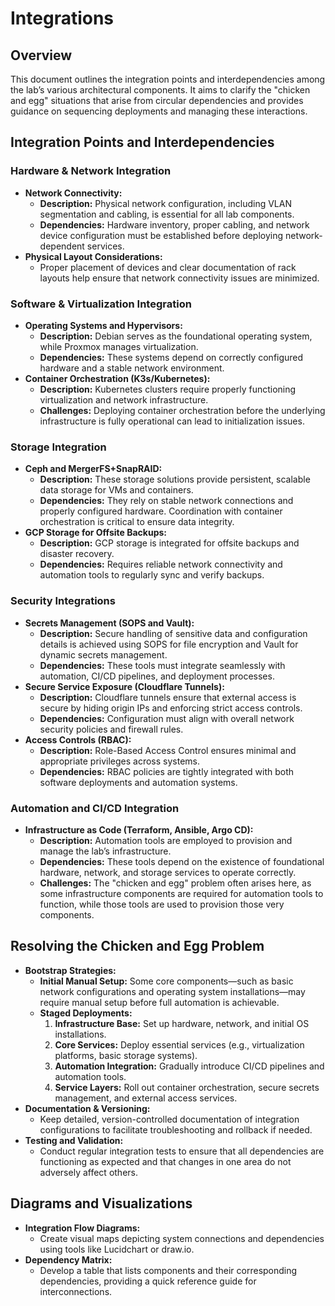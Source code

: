 # Integrations

## Overview
This document outlines the integration points and interdependencies among the lab’s various architectural components. It aims to clarify the "chicken and egg" situations that arise from circular dependencies and provides guidance on sequencing deployments and managing these interactions.

## Integration Points and Interdependencies

### Hardware & Network Integration
- **Network Connectivity:**
  - **Description:** Physical network configuration, including VLAN segmentation and cabling, is essential for all lab components.
  - **Dependencies:** Hardware inventory, proper cabling, and network device configuration must be established before deploying network-dependent services.
- **Physical Layout Considerations:**
  - Proper placement of devices and clear documentation of rack layouts help ensure that network connectivity issues are minimized.

### Software & Virtualization Integration
- **Operating Systems and Hypervisors:**
  - **Description:** Debian serves as the foundational operating system, while Proxmox manages virtualization.
  - **Dependencies:** These systems depend on correctly configured hardware and a stable network environment.
- **Container Orchestration (K3s/Kubernetes):**
  - **Description:** Kubernetes clusters require properly functioning virtualization and network infrastructure.
  - **Challenges:** Deploying container orchestration before the underlying infrastructure is fully operational can lead to initialization issues.

### Storage Integration
- **Ceph and MergerFS+SnapRAID:**
  - **Description:** These storage solutions provide persistent, scalable data storage for VMs and containers.
  - **Dependencies:** They rely on stable network connections and properly configured hardware. Coordination with container orchestration is critical to ensure data integrity.
- **GCP Storage for Offsite Backups:**
  - **Description:** GCP storage is integrated for offsite backups and disaster recovery.
  - **Dependencies:** Requires reliable network connectivity and automation tools to regularly sync and verify backups.

### Security Integrations
- **Secrets Management (SOPS and Vault):**
  - **Description:** Secure handling of sensitive data and configuration details is achieved using SOPS for file encryption and Vault for dynamic secrets management.
  - **Dependencies:** These tools must integrate seamlessly with automation, CI/CD pipelines, and deployment processes.
- **Secure Service Exposure (Cloudflare Tunnels):**
  - **Description:** Cloudflare tunnels ensure that external access is secure by hiding origin IPs and enforcing strict access controls.
  - **Dependencies:** Configuration must align with overall network security policies and firewall rules.
- **Access Controls (RBAC):**
  - **Description:** Role-Based Access Control ensures minimal and appropriate privileges across systems.
  - **Dependencies:** RBAC policies are tightly integrated with both software deployments and automation systems.

### Automation and CI/CD Integration
- **Infrastructure as Code (Terraform, Ansible, Argo CD):**
  - **Description:** Automation tools are employed to provision and manage the lab’s infrastructure.
  - **Dependencies:** These tools depend on the existence of foundational hardware, network, and storage services to operate correctly.
  - **Challenges:** The "chicken and egg" problem often arises here, as some infrastructure components are required for automation tools to function, while those tools are used to provision those very components.

## Resolving the Chicken and Egg Problem
- **Bootstrap Strategies:**
  - **Initial Manual Setup:** Some core components—such as basic network configurations and operating system installations—may require manual setup before full automation is achievable.
  - **Staged Deployments:**
    1. **Infrastructure Base:** Set up hardware, network, and initial OS installations.
    2. **Core Services:** Deploy essential services (e.g., virtualization platforms, basic storage systems).
    3. **Automation Integration:** Gradually introduce CI/CD pipelines and automation tools.
    4. **Service Layers:** Roll out container orchestration, secure secrets management, and external access services.
- **Documentation & Versioning:**
  - Keep detailed, version-controlled documentation of integration configurations to facilitate troubleshooting and rollback if needed.
- **Testing and Validation:**
  - Conduct regular integration tests to ensure that all dependencies are functioning as expected and that changes in one area do not adversely affect others.

## Diagrams and Visualizations
- **Integration Flow Diagrams:**
  - Create visual maps depicting system connections and dependencies using tools like Lucidchart or draw.io.
- **Dependency Matrix:**
  - Develop a table that lists components and their corresponding dependencies, providing a quick reference guide for interconnections.
